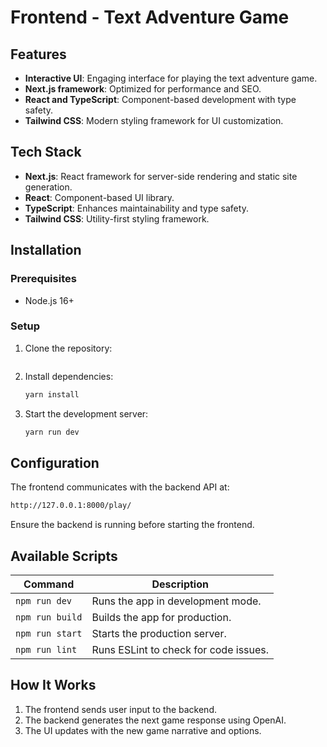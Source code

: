 # Frontend - Text Adventure Game

## Features

- **Interactive UI**: Engaging interface for playing the text adventure game.
- **Next.js framework**: Optimized for performance and SEO.
- **React and TypeScript**: Component-based development with type safety.
- **Tailwind CSS**: Modern styling framework for UI customization.

## Tech Stack

- **Next.js**: React framework for server-side rendering and static site generation.
- **React**: Component-based UI library.
- **TypeScript**: Enhances maintainability and type safety.
- **Tailwind CSS**: Utility-first styling framework.

## Installation

### Prerequisites

- Node.js 16+

### Setup

1. Clone the repository:

   ```sh


   ```

2. Install dependencies:
   ```sh
   yarn install
   ```
3. Start the development server:
   ```sh
   yarn run dev
   ```

## Configuration

The frontend communicates with the backend API at:

```sh
http://127.0.0.1:8000/play/
```

Ensure the backend is running before starting the frontend.

## Available Scripts

| Command         | Description                           |
| --------------- | ------------------------------------- |
| `npm run dev`   | Runs the app in development mode.     |
| `npm run build` | Builds the app for production.        |
| `npm run start` | Starts the production server.         |
| `npm run lint`  | Runs ESLint to check for code issues. |

## How It Works

1. The frontend sends user input to the backend.
2. The backend generates the next game response using OpenAI.
3. The UI updates with the new game narrative and options.
